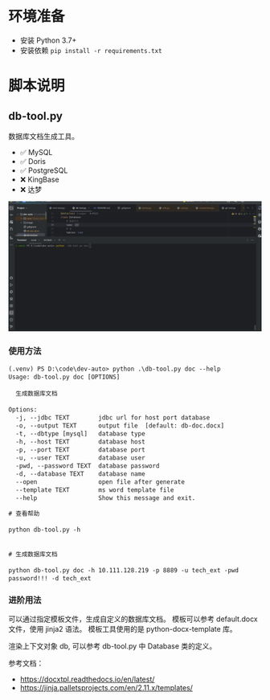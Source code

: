 
# 环境准备

- 安装 Python 3.7+
- 安装依赖 `pip install -r requirements.txt`


# 脚本说明

## db-tool.py

数据库文档生成工具。
- ✅ MySQL
- ✅ Doris
- ✅ PostgreSQL
- ❌ KingBase 
- ❌ 达梦


![](./image/db-tool-demo.gif)


### 使用方法

```
(.venv) PS D:\code\dev-auto> python .\db-tool.py doc --help                                                               
Usage: db-tool.py doc [OPTIONS]

  生成数据库文档

Options:
  -j, --jdbc TEXT        jdbc url for host port database
  -o, --output TEXT      output file  [default: db-doc.docx]
  -t, --dbtype [mysql]   database type
  -h, --host TEXT        database host
  -p, --port TEXT        database port
  -u, --user TEXT        database user
  -pwd, --password TEXT  database password
  -d, --database TEXT    database name
  --open                 open file after generate
  --template TEXT        ms word template file
  --help                 Show this message and exit.

```

```shell
# 查看帮助

python db-tool.py -h


# 生成数据库文档

python db-tool.py doc -h 10.111.128.219 -p 8889 -u tech_ext -pwd password!!! -d tech_ext
```


### 进阶用法
可以通过指定模板文件，生成自定义的数据库文档。
模板可以参考 default.docx 文件，使用 jinja2 语法。 模板工具使用的是 python-docx-template 库。

渲染上下文对象 db, 可以参考 db-tool.py 中 Database 类的定义。



参考文档：
- https://docxtpl.readthedocs.io/en/latest/
- https://jinja.palletsprojects.com/en/2.11.x/templates/





